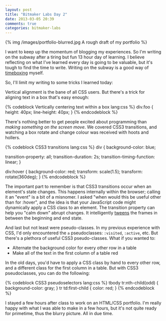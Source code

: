 ```yaml
---
layout: post
title: "Bitmaker Labs Day 2"
date: 2013-03-05 20:39
comments: true
categories: bitmaker-labs
---
```


{% img /images/portfolio-blurred.jpg A rough draft of my portfolio %}

I want to keep up the momentum of blogging my experiences. So I'm writing on the subway after a tiring but fun 13 hour day of learning. I believe reflecting on what I've learned every day is going to be valuable, but it's tough to find the time to write. Writing on the subway is a good way of [timeboxing](http://en.wikipedia.org/wiki/Timeboxing) myself.

So, I'll limit my writing to some tricks I learned today:

Vertical alignment is the bane of all CSS users. But there's a trick for aligning text in a box that's easy enough:

{% codeblock Vertically centering text within a box lang:css %}
div.foo {
  height: 40px;
  line-height: 40px;
}
{% endcodeblock %}

There's nothing better to get people excited about programming than *making something on the screen move*. We covered CSS3 transitions, and watching a box rotate and change colour was received with hoots and hollers.

{% codeblock CSS3 transitions lang:css %}
div {
  background-color: blue;

  transition-property: all;
  transition-duration: 2s;
  transition-timing-function: linear;
}

div:hover {
  background-color: red;
  transform: scale(1.5);
  transform: rotate(360deg);
}
{% endcodeblock %}

The important part to remember is that CSS3 transitions occur when an element's state changes. This happens internally within the browser; calling it an "event" is a bit of a misnomer. I asked "when would this be useful other than for :hover", and the idea is that your JavaScript code might dynamically apply a CSS class to an element. The transition property can help you "calm down" abrupt changes. It intelligently [tweens](http://en.wikipedia.org/wiki/Tweening) the frames in between the beginning and end state.

And last but not least were pseudo-classes. In my previous experience with CSS, I'd only encountered the `a` pseudoclasses: `:visited`, `:active`, etc. But there's a plethora of useful CSS3 pseudo-classes. What if you wanted to:

* Alternate the background color for every other row in a table
* Make all of the text in the first column of a table red

In the old days, you'd have to apply a CSS class by hand to every other row, and a different class for the first column in a table. But with CSS3 pseudoclasses, you can do the following:

{% codeblock CSS3 pseudoselectors lang:css %}
tbody tr:nth-child(odd) { background-color: gray; } 
tr td:first-child { color: red; }
{% endcodeblock %}

I stayed a few hours after class to work on an HTML/CSS portfolio. I'm really happy with what I was able to make in a few hours, but it's not quite ready for primetime, thus the blurry picture. All in due time.
